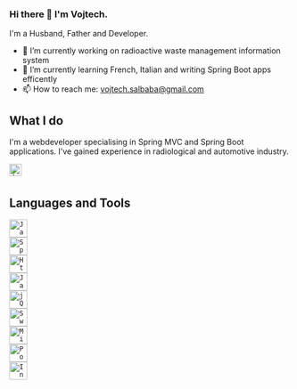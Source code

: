 ### Hi there 👋 I'm Vojtech.

I'm a Husband, Father and Developer.




<!--
**DarkTatka/DarkTatka** is a ✨ _special_ ✨ repository because its `README.md` (this file) appears on your GitHub profile.
-->

- 🔭 I’m currently working on radioactive waste management information system
- 🌱 I’m currently learning French, Italian and writing Spring Boot apps efficently 
- 📫 How to reach me: vojtech.salbaba@gmail.com

## What I do
I'm a webdeveloper specialising in Spring MVC and Spring Boot applications. I've gained experience in radiological and automotive industry.  
<code><a href="https://in.linkedin.com/in/">
<img align="left" alt="developer" width="22px" src="https://cdn.jsdelivr.net/npm/simple-icons@v3/icons/linkedin.svg" />
</a>
</code>

## Languages and Tools
<code><img height="32" width="32" title="Java" src="https://cdn.jsdelivr.net/npm/simple-icons@v3/icons/java.svg" /> </code>
<code><img height="32" width="32" title="Spring" src="https://cdn.jsdelivr.net/npm/simple-icons@v3/icons/spring.svg" /> </code>
<code><img height="32" width="32" title="Html" src="https://cdn.jsdelivr.net/npm/simple-icons@v3/icons/html5.svg" /> </code>
<code><img height="32" width="32" title="JavaScript" src="https://cdn.jsdelivr.net/npm/simple-icons@v3/icons/javascript.svg" /> </code>
<code><img height="32" width="32" title="jQuery" src="https://cdn.jsdelivr.net/npm/simple-icons@v3/icons/jquery.svg" /> </code>
<code><img height="32" width="32" title="Swagger" src="https://cdn.jsdelivr.net/npm/simple-icons@v3/icons/swagger.svg" /> </code>
<code><img height="32" width="32" title="Microsoft SQL Server" src="https://cdn.jsdelivr.net/npm/simple-icons@v3/icons/microsoftsqlserver.svg" /> </code>
<code><img height="32" width="32" title="PostgreSQL" src="https://cdn.jsdelivr.net/npm/simple-icons@v3/icons/postgresql.svg" /> </code>
<code><img height="32" width="32" title="IntelliJ Idea" src="https://cdn.jsdelivr.net/npm/simple-icons@v3/icons/intellijidea.svg" /> </code>
